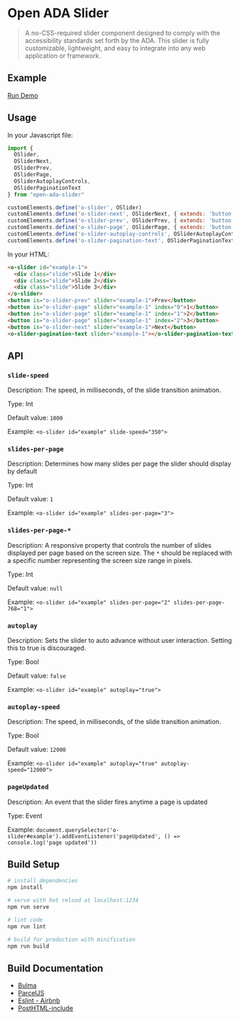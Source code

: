 # Open ADA Slider

> A no-CSS-required slider component designed to comply with the accessibility standards set forth by the ADA. This slider is fully customizable, lightweight, and easy to integrate into any web application or framework.

## Example
[Run Demo](https://codepen.io/vickera/pen/LYJoPzo)

## Usage

In your Javascript file:
``` javascript
import {
  OSlider,
  OSliderNext,
  OSliderPrev,
  OSliderPage,
  OSliderAutoplayControls,
  OSliderPaginationText
} from "open-ada-slider"

customElements.define('o-slider', OSlider)
customElements.define('o-slider-next', OSliderNext, { extends: 'button' })
customElements.define('o-slider-prev', OSliderPrev, { extends: 'button' })
customElements.define('o-slider-page', OSliderPage, { extends: 'button' })
customElements.define('o-slider-autoplay-controls', OSliderAutoplayControls)
customElements.define('o-slider-pagination-text', OSliderPaginationText)
```

In your HTML:
``` html
<o-slider id="example-1">
  <div class="slide">Slide 1</div>
  <div class="slide">Slide 2</div>
  <div class="slide">Slide 3</div>
</o-slider>
<button is="o-slider-prev" slider="example-1">Prev</button>
<button is="o-slider-page" slider="example-1" index="0">1</button>
<button is="o-slider-page" slider="example-1" index="1">2</button>
<button is="o-slider-page" slider="example-1" index="2">3</button>
<button is="o-slider-next" slider="example-1">Next</button>
<o-slider-pagination-text slider="example-1"></o-slider-pagination-text>  
```

## API

### `slide-speed`

Description: The speed, in milliseconds, of the slide transition animation.

Type: Int

Default value: `1000`

Example: `<o-slider id="example" slide-speed="350">`

### `slides-per-page`

Description: Determines how many slides per page the slider should display by default

Type: Int

Default value: `1`

Example: `<o-slider id="example" slides-per-page="3">`

### `slides-per-page-*`

Description: A responsive property that controls the number of slides displayed per page based on the screen size. The `*` should be replaced with a specific number representing the screen size range in pixels.

Type: Int

Default value: `null`

Example: `<o-slider id="example" slides-per-page="2" slides-per-page-768="1">`

### `autoplay`

Description: Sets the slider to auto advance without user interaction. Setting this to true is discouraged.

Type: Bool

Default value: `false`

Example: `<o-slider id="example" autoplay="true">`

### `autoplay-speed`

Description: The speed, in milliseconds, of the slide transition animation.

Type: Bool

Default value: `12000`

Example: `<o-slider id="example" autoplay="true" autoplay-speed="12000">`

### `pageUpdated`

Description: An event that the slider fires anytime a page is updated

Type: Event

Example: `document.querySelector('o-slider#example').addEventListener('pageUpdated', () => console.log('page updated'))`

## Build Setup

``` bash
# install dependencies
npm install

# serve with hot reload at localhost:1234
npm run serve

# lint code
npm run lint

# build for production with minification
npm run build
```

## Build Documentation
* [Bulma](https://bulma.io/)
* [ParcelJS](https://parceljs.org/)
* [Eslint - Airbnb](https://github.com/airbnb/javascript)
* [PostHTML-include](https://github.com/posthtml/posthtml-include)
